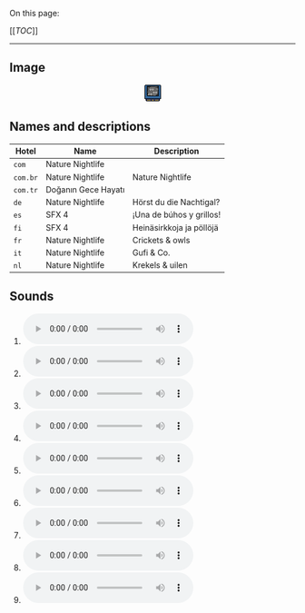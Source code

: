 On this page:

[[_TOC_]]

---

## Image

<div align="center">

![sound_set_23](../uploads/imgs/23.gif)

</div>

## Names and descriptions

| Hotel | Name | Description |
|-|-|-|
| `com` | Nature Nightlife |  |
| `com.br` | Nature Nightlife | Nature Nightlife |
| `com.tr` | Doğanın Gece Hayatı |  |
| `de` | Nature Nightlife | Hörst du die Nachtigal? |
| `es` | SFX 4 | ¡Una de búhos y grillos! |
| `fi` | SFX 4 | Heinäsirkkoja ja pöllöjä |
| `fr` | Nature Nightlife | Crickets & owls |
| `it` | Nature Nightlife | Gufi & Co. |
| `nl` | Nature Nightlife | Krekels & uilen |

## Sounds

1. ![Sample 199](../uploads/sounds/sound_machine_sample_199.mp3)
1. ![Sample 200](../uploads/sounds/sound_machine_sample_200.mp3)
1. ![Sample 201](../uploads/sounds/sound_machine_sample_201.mp3)
1. ![Sample 202](../uploads/sounds/sound_machine_sample_202.mp3)
1. ![Sample 203](../uploads/sounds/sound_machine_sample_203.mp3)
1. ![Sample 204](../uploads/sounds/sound_machine_sample_204.mp3)
1. ![Sample 205](../uploads/sounds/sound_machine_sample_205.mp3)
1. ![Sample 206](../uploads/sounds/sound_machine_sample_206.mp3)
1. ![Sample 207](../uploads/sounds/sound_machine_sample_207.mp3)